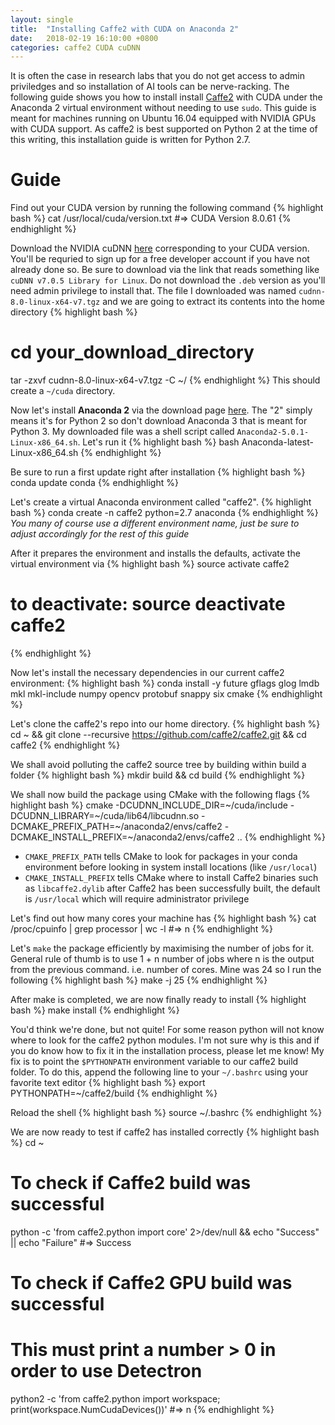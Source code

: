 ```yaml
---
layout: single
title:  "Installing Caffe2 with CUDA on Anaconda 2"
date:   2018-02-19 16:10:00 +0800
categories: caffe2 CUDA cuDNN
---
```

It is often the case in research labs that you do not get access to admin priviledges and so installation of AI tools can be nerve-racking.
The following guide shows you how to install install [Caffe2][caffe2] with CUDA under the Anaconda 2 virtual environment without needing to use `sudo`. This guide is meant for machines running on Ubuntu 16.04 equipped with NVIDIA GPUs with CUDA support. As caffe2 is best supported on Python 2 at the time of this writing, this installation guide is written for Python 2.7.

# Guide
Find out your CUDA version by running the following command
{% highlight bash %}
cat /usr/local/cuda/version.txt
#=> CUDA Version 8.0.61
{% endhighlight %}

Download the NVIDIA cuDNN [here][download-cuDNN] corresponding to your CUDA version. You'll be requried to sign up for a free developer account if you have not already done so. Be sure to download via the link that reads something like `cuDNN v7.0.5 Library for Linux`. Do not download the `.deb` version as you'll need admin privilege to install that. The file I downloaded was named `cudnn-8.0-linux-x64-v7.tgz` and we are going to extract its contents into the home directory
{% highlight bash %}
# cd your_download_directory
tar -zxvf cudnn-8.0-linux-x64-v7.tgz -C ~/
{% endhighlight %}
This should create a `~/cuda` directory.

Now let's install **Anaconda 2** via the download page [here][download-anaconda].  The "2" simply means it's for Python 2 so don't download Anaconda 3 that is meant for Python 3.
My downloaded file was a shell script called `Anaconda2-5.0.1-Linux-x86_64.sh`. Let's run it
{% highlight bash %}
bash Anaconda-latest-Linux-x86_64.sh
{% endhighlight %}

Be sure to run a first update right after installation
{% highlight bash %}
conda update conda
{% endhighlight %}

Let's create a virtual Anaconda environment called "caffe2".
{% highlight bash %}
conda create -n caffe2 python=2.7 anaconda
{% endhighlight %}
*You many of course use a different environment name, just be sure to adjust accordingly for the rest of this guide*

After it prepares the environment and installs the defaults, activate the virtual environment via
{% highlight bash %}
source activate caffe2
# to deactivate: source deactivate caffe2
{% endhighlight %}

Now let's install the necessary dependencies in our current caffe2 environment:
{% highlight bash %}
conda install -y future gflags glog lmdb mkl mkl-include numpy opencv protobuf snappy six cmake
{% endhighlight %}

Let's clone the caffe2's repo into our home directory.
{% highlight bash %}
cd ~ && git clone --recursive https://github.com/caffe2/caffe2.git && cd caffe2
{% endhighlight %}

We shall avoid polluting the caffe2 source tree by building within build a folder
{% highlight bash %}
mkdir build && cd build
{% endhighlight %}

We shall now build the package using CMake with the following flags
{% highlight bash %}
cmake -DCUDNN_INCLUDE_DIR=~/cuda/include -DCUDNN_LIBRARY=~/cuda/lib64/libcudnn.so -DCMAKE_PREFIX_PATH=~/anaconda2/envs/caffe2 -DCMAKE_INSTALL_PREFIX=~/anaconda2/envs/caffe2 ..
{% endhighlight %}
* `CMAKE_PREFIX_PATH` tells CMake to look for packages in your conda environment before looking in system install locations (like `/usr/local`)
* `CMAKE_INSTALL_PREFIX` tells CMake where to install Caffe2 binaries such as `libcaffe2.dylib` after Caffe2 has been successfully built, the default is `/usr/local` which will require administrator privilege

Let's find out how many cores your machine has
{% highlight bash %}
cat /proc/cpuinfo | grep processor | wc -l
#=> n
{% endhighlight %}

Let's `make` the package efficiently by maximising the number of jobs for it. General rule of thumb is to use 1 + n number of jobs where n is the output from the previous command. i.e. number of cores. Mine was 24 so I run the following
{% highlight bash %}
make -j 25
{% endhighlight %}

After make is completed, we are now finally ready to install
{% highlight bash %}
make install
{% endhighlight %}

You'd think we're done, but not quite! For some reason python will not know where to look for the caffe2 python modules. I'm not sure why is this and if you do know how to fix it in the installation process, please let me know! My fix is to point the `$PYTHONPATH` environment variable to our caffe2 build folder. To do this, append the following line to your `~/.bashrc` using your favorite text editor
{% highlight bash %}
export PYTHONPATH=~/caffe2/build
{% endhighlight %}

Reload the shell
{% highlight bash %}
source ~/.bashrc
{% endhighlight %}

We are now ready to test if caffe2 has installed correctly
{% highlight bash %}
cd ~
# To check if Caffe2 build was successful
python -c 'from caffe2.python import core' 2>/dev/null && echo "Success" || echo "Failure"
#=> Success

# To check if Caffe2 GPU build was successful
# This must print a number > 0 in order to use Detectron
python2 -c 'from caffe2.python import workspace; print(workspace.NumCudaDevices())'
#=> n
{% endhighlight %}

[caffe2]: https://github.com/caffe2/caffe2
[download-cuDNN]: https://developer.nvidia.com/cudnn
[download-anaconda]: https://www.anaconda.com/download/#linux